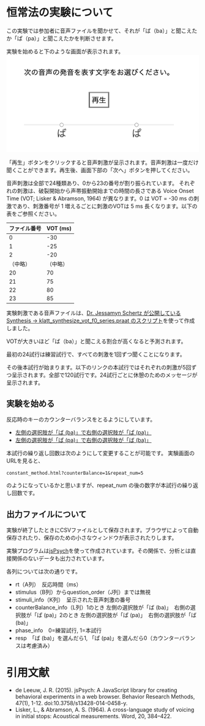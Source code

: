 # 恒常法の実験について

この実験では参加者に音声ファイルを聞かせて、それが「ば（ba）」と聞こえたか「ぱ（pa）」と聞こえたかを判断させます。

実験を始めると下のような画面が表示されます。
![スタート時の画像](trial.png "スタート時の画像")

「再生」ボタンをクリックすると音声刺激が呈示されます。音声刺激は一度だけ聞くことができます。再生後、画面下部の「次へ」ボタンを押してください。

音声刺激は全部で24種類あり、0から23の番号が割り振られています。
それぞれの刺激は、破裂開始から声帯振動開始までの時間の長さである Voice Onset Time (VOT; Lisker & Abramson, 1964) が異なります。0 は VOT = -30 ms の刺激であり、刺激番号が 1 増えるごとに刺激のVOTは 5 ms 長くなります。以下の表をご参照ください。

|ファイル番号|VOT (ms)|
|---|---|
|0|-30|
|1|-25|
|2|-20|
|（中略）|（中略）|
|20|70|
|21|75|
|22|80|
|23|85|

実験刺激である音声ファイルは、[Dr. Jessamyn Schertz が公開している Synthesis -> klatt_synthesize_vot_f0_series.praat のスクリプト](http://individual.utoronto.ca/jschertz/scripts.shtml)を使って作成しました。

VOTが大きいほど「ば（ba）」と聞こえる割合が高くなると予測されます。

最初の24試行は練習試行で、すべての刺激を1回ずつ聞くことになります。

その後本試行が始まります。以下のリンクの本試行ではそれぞれの刺激が5回ずつ呈示されます。全部で120試行です。24試行ごとに休憩のためのメッセージが呈示されます。


## 実験を始める

反応時のキーのカウンターバランスをとるようにしています。

- [左側の選択肢が「ば (ba)」で右側の選択肢が「ぱ (pa)」](constant_method.html?counterBalance=1&repeat_num=5)
- [左側の選択肢が「ぱ (pa)」で右側の選択肢が「ば (ba)」](constant_method.html?counterBalance=2&repeat_num=5)

本試行の繰り返し回数は次のようにして変更することが可能です。
実験画面のURLを見ると、

```
constant_method.html?counterBalance=1&repeat_num=5
```

のようになっているかと思いますが、repeat_num の後の数字が本試行の繰り返し回数です。

## 出⼒ファイルについて

実験が終了したときにCSVファイルとして保存されます。ブラウザによって自動保存されたり、保存のための小さなウィンドウが表示されたりします。

実験プログラムは[jsPsych](https://www.jspsych.org/)を使って作成されています。その関係で、分析とは直接関係のないデータも出力されています。

各列については次の通りです。

- rt（A列）　反応時間（ms）
- stimulus（B列）からquestion_order（J列）までは無視
- stimuli_info（K列）　呈示された音声刺激の番号
- counterBalance_info（L列）1のとき 左側の選択肢が「ば (ba)」　右側の選択肢が「ぱ (pa)」2のとき 左側の選択肢が「ぱ (pa)」　右側の選択肢が「ば (ba)」	
- phase_info　0=練習試行, 1=本試行
- resp　「ば (ba)」を選んだら1, 「ぱ (pa)」を選んだら0（カウンターバランスは考慮済み）

# 引用文献
- de Leeuw, J. R. (2015). jsPsych: A JavaScript library for creating behavioral experiments in a web browser. Behavior Research Methods, 47(1), 1-12. doi:10.3758/s13428-014-0458-y.
- Lisker, L., & Abramson, A. S. (1964). A cross-language study of voicing in initial stops: Acoustical measurements. Word, 20, 384–422.
